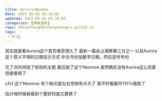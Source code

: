 ```yaml
---
title: Aurora→Nexmoe
date: 2025-05-02 05:16:05
updated: 2025-05-02 05:16:05
categories: [博客更新]
repo: SheepYhangCN/sheepyhangcn.github.io
tags: 
 - Blog
---
```


其实就是看Aurora这个首页难受很久了
最新一篇会占满屏幕三分之一
以及Aurora这个意义不明的日期显示方式
中文月份加数字日期，然后逗号年份

花了点时间找了些别的主题
最后挑了这个Nexmoe
虽然确实没有Aurora这么完善
但是够用了

u1s1 这个Nexmoe 有个缺点是左右空隙有点大了
我平时看都开110%缩放了

估计啥时候我看到个更好的就又要换了